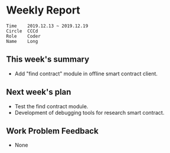 # Weekly Report 
```
Time	2019.12.13 ~ 2019.12.19
Circle	CCCd
Role	Coder
Name	Long
```
## This week's summary
- Add "find contract" module in offline smart contract client.

## Next week's plan

- Test the find contract module.
- Development of debugging tools for research smart contract.


## Work Problem Feedback
- None

